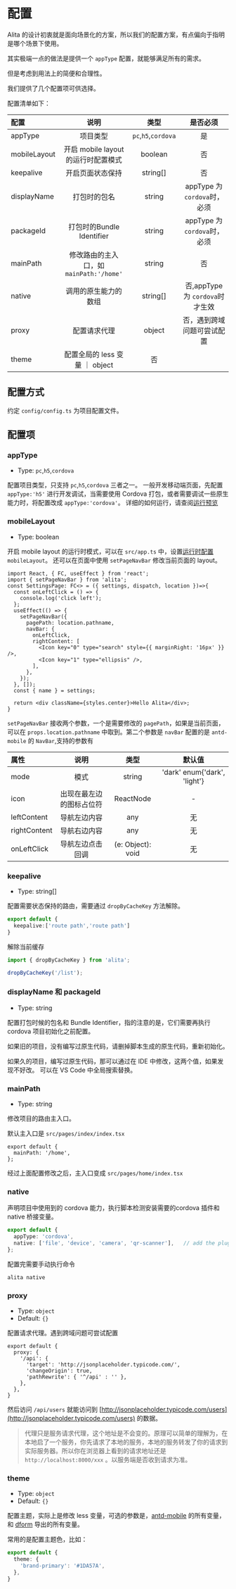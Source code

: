 ---
---

# 配置

Alita 的设计初衷就是面向场景化的方案，所以我们的配置方案，有点偏向于指明是哪个场景下使用。

其实极端一点的做法是提供一个 `appType` 配置，就能够满足所有的需求。

但是考虑到用法上的简便和合理性。

我们提供了几个配置项可供选择。

配置清单如下：

|  配置 | 说明 | 类型 |是否必须 |
|  :-  | :-:  |:-: |:-: |
| appType | 项目类型 | `pc`,`h5`,`cordova`| 是 |
| mobileLayout | 开启 mobile layout 的运行时配置模式 | boolean | 否 |
| keepalive | 开启页面状态保持 | string[] | 否 |
| displayName | 打包时的包名 | string | appType 为 `cordova`时，必须 |
| packageId | 打包时的Bundle Identifier | string | appType 为 `cordova`时，必须 |
| mainPath | 修改路由的主入口，如 `mainPath:'/home'`  | string | 否 |
| native | 调用的原生能力的数组  | string[] | 否,appType 为 `cordova`时才生效 |
| proxy | 配置请求代理  | object | 否，遇到跨域问题可尝试配置 |
| theme | 配置全局的 less 变量 ｜ object | 否|

## 配置方式

约定 `config/config.ts` 为项目配置文件。

## 配置项

### appType

* Type: `pc`,`h5`,`cordova`

配置项目类型，只支持 `pc`,`h5`,`cordova` 三者之一。
一般开发移动端页面，先配置 `appType:'h5'` 进行开发调试，当需要使用 Cordova 打包，或者需要调试一些原生能力时，将配置改成 `appType:'cordova'`。
详细的如何运行，请查阅[运行预览](/building/running)

### mobileLayout

* Type: boolean

开启 mobile layout 的运行时模式，可以在 `src/app.ts` 中，设置[运行时配置](/config/runtime) `mobileLayout`。
还可以在页面中使用 `setPageNavBar` 修改当前页面的 layout。

```tsx
import React, { FC, useEffect } from 'react';
import { setPageNavBar } from 'alita';
const SettingsPage: FC<> = ({ settings, dispatch, location })=>{
  const onLeftClick = () => {
    console.log('click left');
  };
  useEffect(() => {
    setPageNavBar({
      pagePath: location.pathname,
      navBar: {
        onLeftClick,
        rightContent: [
          <Icon key="0" type="search" style={{ marginRight: '16px' }} />,
          <Icon key="1" type="ellipsis" />,
        ],
      },
    });
  }, []);
  const { name } = settings;

  return <div className={styles.center}>Hello Alita</div>;
}
```

`setPageNavBar` 接收两个参数，一个是需要修改的 `pagePath`，如果是当前页面，可以在 `props.location.pathname` 中取到。第二个参数是 `navBar` 配置的是 `antd-mobile` 的 `NavBar`,支持的参数有

| 属性 | 说明 | 类型 | 默认值 |
|  :-  | :-:  | :-:  | :-:  |
| mode | 模式 | string | 'dark' enum{'dark', 'light'} |
| icon | 出现在最左边的图标占位符 |  ReactNode | - |
| leftContent | 导航左边内容 | any | 无 |
| rightContent | 导航右边内容 | any | 无 |
| onLeftClick | 导航左边点击回调 |  (e: Object): void | 无 |

### keepalive

* Type: string[]

配置需要状态保持的路由，需要通过 `dropByCacheKey` 方法解除。

```ts
export default {
  keepalive:['route path','route path']
}
```

解除当前缓存

```ts
import { dropByCacheKey } from 'alita';

dropByCacheKey('/list');
```

### displayName 和 packageId

* Type: string

配置打包时候的包名和 Bundle Identifier，指的注意的是，它们需要再执行 cordova 项目初始化之前配置。

如果旧的项目，没有编写过原生代码，请删掉脚本生成的原生代码，重新初始化。

如果久的项目，编写过原生代码，那可以通过在 IDE 中修改，这两个值，如果发现不好改。
可以在 VS Code 中全局搜索替换。

### mainPath

* Type: string

修改项目的路由主入口。

默认主入口是 `src/pages/index/index.tsx`

```tsx
export default {
  mainPath: '/home',
};
```
经过上面配置修改之后，主入口变成 `src/pages/home/index.tsx`

### native

声明项目中使用到的 cordova 能力，执行脚本检测安装需要的cordova 插件和native 桥接变量。

```ts
export default {
  appType: 'cordova',
  native: ['file', 'device', 'camera', 'qr-scanner'],   // add the plugin name you want to add to the array, you can find the plugin name above.
};
```

配置完需要手动执行命令

```bash
alita native
```

### proxy

* Type: `object`
* Default: `{}`

配置请求代理。遇到跨域问题可尝试配置

```
export default {
  proxy: {
    '/api': {
      'target': 'http://jsonplaceholder.typicode.com/',
      'changeOrigin': true,
      'pathRewrite': { '^/api' : '' },
    },
  },
}
```

然后访问 `/api/users` 就能访问到 [http://jsonplaceholder.typicode.com/users](http://jsonplaceholder.typicode.com/users) 的数据。

> 代理只是服务请求代理，这个地址是不会变的。原理可以简单的理解为，在本地启了一个服务，你先请求了本地的服务，本地的服务转发了你的请求到实际服务器。所以你在浏览器上看到的请求地址还是 `http://localhost:8000/xxx` 。以服务端是否收到请求为准。

### theme

* Type: `object`
* Default: `{}`

配置主题，实际上是修改 less 变量，可选的参数是，[antd-mobile](https://github.com/ant-design/ant-design-mobile/blob/master/components/style/themes/default.less) 的所有变量，和 [dform](https://github.com/alitajs/DynamicForm/blob/master/src/styles/index.less) 导出的所有变量。

常用的是配置主题色，比如：

```ts
export default {
  theme: {
    'brand-primary': '#1DA57A',
  },
}
```
